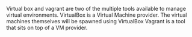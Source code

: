 Virtual box and vagrant are two of the multiple tools available to manage virtual environments.
VirtualBox is a Virtual Machine provider. The virtual machines themselves will be spawned using VirtualBox
Vagrant is a tool that sits on top of a VM provider.
